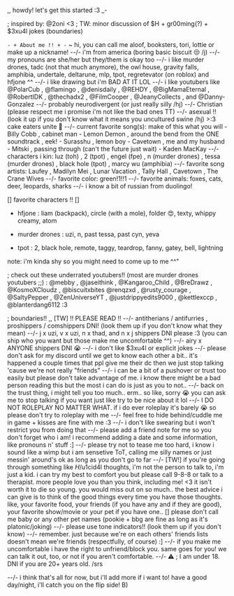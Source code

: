 ,, howdy! let's get this started :3 _-

; inspired by: @2oni <3
; TW: minor discussion of $H + gr00ming(?) + $3xu4l jokes (boundaries)

` - + About me !! + - `
~ hi, you can call me aloof, booksters, tori, lottie or make up a nickname!
--/- i'm from america (boring basic biscuit 😒 /j)
--/- my pronouns are she/her but they/them is okay too
--/- i like murder drones, tadc (not that much anymore), the owl house, gravity falls, amphibia, undertale, deltarune, mlp, tpot, regretevator (on roblox) and hfjone ^^
--/- i like drawing but i'm BAD AT IT LOL
--/- i like youtubers like @PolarCub , @flamingo , @denisdaily , @REHDY , @BigMamaEternal , @RobertIDK , @thechadx2 , @FilmCooper , @JeanyCollects , and @Danny-Gonzalez 
--/- probably neurodivergent (or just really silly /hj)
--/- Christian (please respect me i promise i'm not like the bad ones TT)
--/- asexual !! (look it up if you don't know what it means you uncultured swine /hj) >:3 cake eaters unite 🙌 
--/- current favorite song(s): make of this what you will - Billy Cobb , cabinet man - Lemon Demon , around the bend from the ONE soundtrack , eek! - Surasshu , lemon boy - Cavetown , me and my husband - Mitski , passing through (can't the future just wait) - Kaden MacKay
--/- characters i kin: luz (toh) , 2 (tpot) , engel (fpe) , n (murder drones) , tessa (murder drones) , black hole (tpot) , marcy wu (amphibia)
--/- favorite song artists: Laufey , Madilyn Mei , Lunar Vacation , Tally Hall , Cavetown , The Crane Wives
--/- favorite color: green!1!!1
--/- favorite animals: foxes, cats, deer, leopards, sharks
--/- i know a bit of russian from duolingo!

[] favorite characters !! []
>
- hfjone : liam (backpack), circle (with a mole), folder 😍, texty, whippy creamy, atom
>
- murder drones : uzi, n, past tessa, past cyn, yeva
>
- tpot : 2, black hole, remote, taggy, teardrop, fanny, gatey, bell, lightning


note: i'm kinda shy so you might need to come up to me ^^"

; check out these underrated youtubers!! (most are murder drones youtubers ;;) : @mebby , @jaseithink , @Kangaroo_Child , @BreDrawz , @KosmoXCloudz , @biscuitxbites @renqzxd , @rusty_courage , @SaltyPepper , @ZenUniverseYT , @justdrippyedits9000 , @kettlexccp , @blanterdang6112 :3

; boundaries!! ,, [TW] !! PLEASE READ !!
--/- antitherians / antifurries , proshippers / comshippers DNI! (look them up if you don't know what they mean)
--/- j x uzi, v x uzi, n x thad, and n x j shippers DNI please :3 (you can ship who you want but those make me uncomfortable ^^)
--/- airy x ANYONE shippers DNI 😭
--/- i don't like $3xu4l or explicit jokes
--/- please don't ask for my discord until we get to know each other a bit.. it's happened a couple times that ppl give me their dc then we just stop talking 'cause we're not really "friends"
--/- i can be a bit of a pushover or trust too easily but please don't take advantage of me. i know there might be a bad person reading this but the most i can do is just as you to not..
--/- back on the trust thing, i might tell you too much.. erm.. so like, sorry 😭 you can ask me to stop talking if you want just like try to be nice about it lol
--/- I DO NOT ROLEPLAY NO MATTER WHAT. if i do ever roleplay it's barely 😭 so please don't try to roleplay with me
--/- feel free to hide behind/cuddle me in game + kisses are fine with me :3
--/- i don't like swearing but i won't restrict you from doing that
--/- please add a friend note for me so you don't forget who i am! i recommend adding a date and some information, like pronouns n' stuff :]
--/- please try not to tease me too hard, i know i sound like a wimp but i am sensetive ToT, calling me silly names or just messin' around's ok as long as you don't go to far
--/- [TW!] if you're going through something like $H/$u1cid4l thoughts, i'm not the person to talk to, i'm just a kid. i can try my best to comfort you but please call 9-8-8 or talk to a  therapist. more people love you than you think, including me! <3 it isn't worth it to die so young. you would miss out on so much.. the best advice i can give is to think of the good things every time you have those thoughts. like, your favorite food, your friends (if you have any and if they are good), your favorite show/movie or your pet if you have one.. []
please don't call me baby or any other pet names (pookie + bbg are fine as long as it's platonic/joking)
--/- please use tone indicators!! (look them up if you don't know)
--/- remember. just because we're on each others' friends lists doesn't mean we're friends (respectfully, of course) :]
--/- if you make me uncomfortable i have the right to unfriend/block you. same goes for you! we can talk it out, too, or not if you aren't comfortable.
--/- ⚠️ ; I am under 18. DNI if you are 20+ years old. /srs

--/- i think that's all for now, but i'll add more if i want to! have a good day/night, i'll catch you on the flip side! B)

<!---
2al00f/2al00f is a ✨ special ✨ repository because its `README.md` (this file) appears on your GitHub profile.
You can click the Preview link to take a look at your changes.
--->
